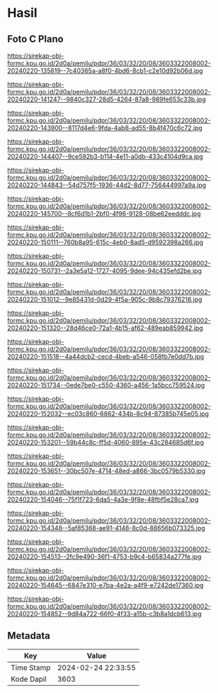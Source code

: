 # Hasil

## Foto C Plano

https://sirekap-obj-formc.kpu.go.id/2d0a/pemilu/pdpr/36/03/32/20/08/3603322008002-20240220-135819--7c40365a-a8f0-4bd6-8cb1-c2e10d92b06d.jpg

https://sirekap-obj-formc.kpu.go.id/2d0a/pemilu/pdpr/36/03/32/20/08/3603322008002-20240220-141247--9840c327-28d5-4264-87a8-989fe653c33b.jpg

https://sirekap-obj-formc.kpu.go.id/2d0a/pemilu/pdpr/36/03/32/20/08/3603322008002-20240220-143900--8117d4e6-9fda-4ab8-ad55-8b4f470c6c72.jpg

https://sirekap-obj-formc.kpu.go.id/2d0a/pemilu/pdpr/36/03/32/20/08/3603322008002-20240220-144407--9ce592b3-b114-4e11-a0db-433c4104d9ca.jpg

https://sirekap-obj-formc.kpu.go.id/2d0a/pemilu/pdpr/36/03/32/20/08/3603322008002-20240220-144843--54d757f5-1936-44d2-8d77-756444997a9a.jpg

https://sirekap-obj-formc.kpu.go.id/2d0a/pemilu/pdpr/36/03/32/20/08/3603322008002-20240220-145700--8cf6d1b1-2bf0-4f96-9128-08be62eedddc.jpg

https://sirekap-obj-formc.kpu.go.id/2d0a/pemilu/pdpr/36/03/32/20/08/3603322008002-20240220-150111--760b8a95-615c-4eb0-8ad5-d9592398a266.jpg

https://sirekap-obj-formc.kpu.go.id/2d0a/pemilu/pdpr/36/03/32/20/08/3603322008002-20240220-150731--2a3e5a12-1727-4095-9dee-94c435efd2be.jpg

https://sirekap-obj-formc.kpu.go.id/2d0a/pemilu/pdpr/36/03/32/20/08/3603322008002-20240220-151012--9e85431d-0d29-4f5a-905c-9b8c79376216.jpg

https://sirekap-obj-formc.kpu.go.id/2d0a/pemilu/pdpr/36/03/32/20/08/3603322008002-20240220-151320--28d46ce0-72a1-4b15-af62-489eab859942.jpg

https://sirekap-obj-formc.kpu.go.id/2d0a/pemilu/pdpr/36/03/32/20/08/3603322008002-20240220-151518--4a44dcb2-cecd-4beb-a546-058fb7e0dd7b.jpg

https://sirekap-obj-formc.kpu.go.id/2d0a/pemilu/pdpr/36/03/32/20/08/3603322008002-20240220-151734--0ede7be0-c550-4360-a456-1a5bcc759524.jpg

https://sirekap-obj-formc.kpu.go.id/2d0a/pemilu/pdpr/36/03/32/20/08/3603322008002-20240220-152032--ec03c860-6862-434b-8c94-87385b745e05.jpg

https://sirekap-obj-formc.kpu.go.id/2d0a/pemilu/pdpr/36/03/32/20/08/3603322008002-20240220-153201--59b44c8c-ff5d-4060-895e-43c284685d6f.jpg

https://sirekap-obj-formc.kpu.go.id/2d0a/pemilu/pdpr/36/03/32/20/08/3603322008002-20240220-153651--30bc507e-4714-48ed-a866-3bc0579b5330.jpg

https://sirekap-obj-formc.kpu.go.id/2d0a/pemilu/pdpr/36/03/32/20/08/3603322008002-20240220-154046--75f1f723-6da5-4a3e-9f8e-48fbf5e28ca7.jpg

https://sirekap-obj-formc.kpu.go.id/2d0a/pemilu/pdpr/36/03/32/20/08/3603322008002-20240220-154348--5af85368-ae91-4148-8c0d-88656b073325.jpg

https://sirekap-obj-formc.kpu.go.id/2d0a/pemilu/pdpr/36/03/32/20/08/3603322008002-20240220-154513--2fc9e490-36f1-4753-b9c4-b65834a277fe.jpg

https://sirekap-obj-formc.kpu.go.id/2d0a/pemilu/pdpr/36/03/32/20/08/3603322008002-20240220-154645--6847e310-e7ba-4e2a-a4f9-e7242de17360.jpg

https://sirekap-obj-formc.kpu.go.id/2d0a/pemilu/pdpr/36/03/32/20/08/3603322008002-20240220-154852--9d84a722-66f0-4f33-a15b-c3b8a1dcb613.jpg


## Metadata

| Key        | Value               |
| ---------- | ------------------- |
| Time Stamp | 2024-02-24 22:33:55 |
| Kode Dapil | 3603                |



